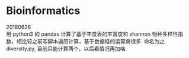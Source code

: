 # Bioinformatics


20180626  
用 python3 的 pandas 计算了基于丰度表的丰富度和 shannon 物种多样性指数，相比较之前写脚本遍历计算，基于数据框的运算爽很多. 命名为之 diversity.py, 目前只能计算两个，以后看情况再加咯.
